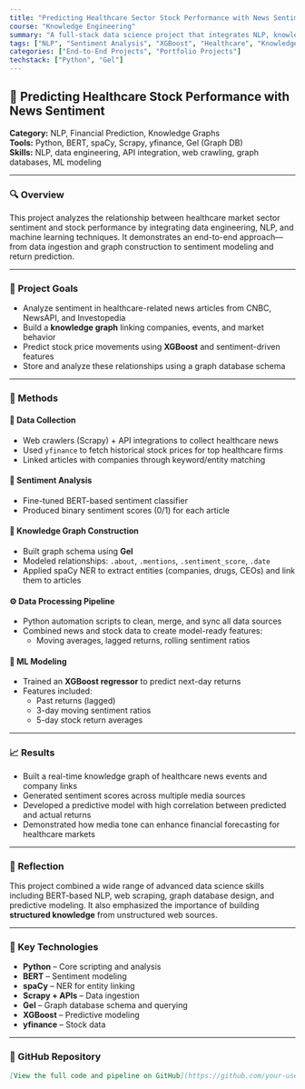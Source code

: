 ```yaml
---
title: "Predicting Healthcare Sector Stock Performance with News Sentiment"
course: "Knowledge Engineering"
summary: "A full-stack data science project that integrates NLP, knowledge graphs, and machine learning to analyze how healthcare-related news sentiment impacts stock market movements."
tags: ["NLP", "Sentiment Analysis", "XGBoost", "Healthcare", "Knowledge Graph", "Stock Prediction"]
categories: ["End-to-End Projects", "Portfolio Projects"]
techstack: ["Python", "Gel"]
---
```


## 🧬 Predicting Healthcare Stock Performance with News Sentiment

**Category:** NLP, Financial Prediction, Knowledge Graphs  
**Tools:** Python, BERT, spaCy, Scrapy, yfinance, Gel (Graph DB)  
**Skills:** NLP, data engineering, API integration, web crawling, graph databases, ML modeling

---

### 🔍 Overview

This project analyzes the relationship between healthcare market sector sentiment and stock performance by integrating data engineering, NLP, and machine learning techniques. It demonstrates an end-to-end approach—from data ingestion and graph construction to sentiment modeling and return prediction.

---

### 🎯 Project Goals

- Analyze sentiment in healthcare-related news articles from CNBC, NewsAPI, and Investopedia  
- Build a **knowledge graph** linking companies, events, and market behavior  
- Predict stock price movements using **XGBoost** and sentiment-driven features  
- Store and analyze these relationships using a graph database schema

---

### 🧱 Methods

#### 📰 Data Collection
- Web crawlers (Scrapy) + API integrations to collect healthcare news  
- Used `yfinance` to fetch historical stock prices for top healthcare firms  
- Linked articles with companies through keyword/entity matching

#### 🔎 Sentiment Analysis
- Fine-tuned BERT-based sentiment classifier  
- Produced binary sentiment scores (0/1) for each article  

#### 🧠 Knowledge Graph Construction
- Built graph schema using **Gel**  
- Modeled relationships: `.about`, `.mentions`, `.sentiment_score`, `.date`  
- Applied spaCy NER to extract entities (companies, drugs, CEOs) and link them to articles  

#### ⚙️ Data Processing Pipeline
- Python automation scripts to clean, merge, and sync all data sources  
- Combined news and stock data to create model-ready features:  
  - Moving averages, lagged returns, rolling sentiment ratios

#### 🤖 ML Modeling
- Trained an **XGBoost regressor** to predict next-day returns  
- Features included:  
  - Past returns (lagged)  
  - 3-day moving sentiment ratios  
  - 5-day stock return averages

---

### 📈 Results

- Built a real-time knowledge graph of healthcare news events and company links  
- Generated sentiment scores across multiple media sources  
- Developed a predictive model with high correlation between predicted and actual returns  
- Demonstrated how media tone can enhance financial forecasting for healthcare markets

---

### 📌 Reflection

This project combined a wide range of advanced data science skills including BERT-based NLP, web scraping, graph database design, and predictive modeling. It also emphasized the importance of building **structured knowledge** from unstructured web sources.

---

### 🧰 Key Technologies

- **Python** – Core scripting and analysis  
- **BERT** – Sentiment modeling  
- **spaCy** – NER for entity linking  
- **Scrapy + APIs** – Data ingestion  
- **Gel** – Graph database schema and querying  
- **XGBoost** – Predictive modeling  
- **yfinance** – Stock data

---

### 🔗 GitHub Repository 


```markdown
[View the full code and pipeline on GitHub](https://github.com/your-username/healthcare-sentiment-graph)
```

